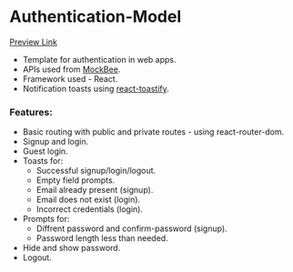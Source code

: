 # Authentication-Model

[Preview Link](https://auth-model.netlify.app/)

- Template for authentication in web apps.
- APIs used from [MockBee](https://mockbee.netlify.app/).
- Framework used - React.
- Notification toasts using [react-toastify](https://fkhadra.github.io/react-toastify/introduction).

### Features:
- Basic routing with public and private routes - using react-router-dom.
- Signup and login.
- Guest login.
- Toasts for:
  - Successful signup/login/logout.
  - Empty field prompts.
  - Email already present (signup).
  - Email does not exist (login).
  - Incorrect credentials (login).
- Prompts for: 
  - Diffrent password and confirm-password (signup).
  - Password length less than needed.
- Hide and show password. 
- Logout.
